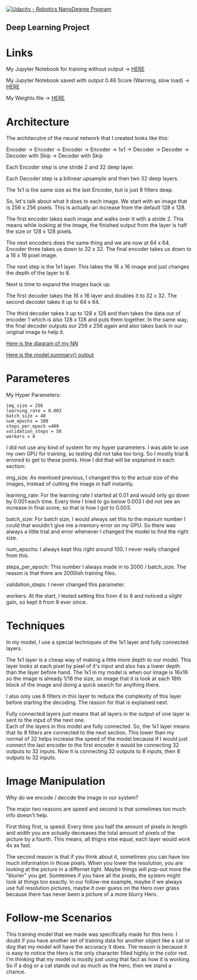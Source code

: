 [![Udacity - Robotics NanoDegree Program](https://s3-us-west-1.amazonaws.com/udacity-robotics/Extra+Images/RoboND_flag.png)](https://www.udacity.com/robotics)

## Deep Learning Project ##

# Links #

My Jupyter Notebook for training without output -> [HERE](https://github.com/tiedyedguy/RoboND-DeepLearning_Project/blob/master/code/model_training.ipynb)

My Jupyter Notebook saved with output 0.46 Score (Warning, slow load) -> [HERE](http://www.prostarrealms.com/model_training.html)

My Weights file -> [HERE](https://github.com/tiedyedguy/RoboND-DeepLearning_Project/blob/master/code/model_weights)


# Architecture #

The architecutre of the neural network that I created looks like this:

Encoder -> Encoder -> Encoder -> Encoder -> 1x1 -> Decoder -> Decoder -> Decoder with Skip -> Decoder with Skip

Each Encoder step is one stride 2 and 32 deep layer.

Each Decoder step is a bilinear upsample and then two 32 deep layers.

The 1x1 is the same size as the last Encoder, but is just 8 filters deep.

So, let's talk about what it does to each image.  We start with an image that is 256 x 256 pixels.
This is actually an increase from the default 128 x 128.  

The first encoder takes each image and walks over it with a stride 2.  This means while looking at the image, the finished
output from the layer is half the size or 128 x 128 pixels.

The next encoders does the same thing and we are now at 64 x 64. Encoder three takes us down to 32 x 32.  The final
encoder takes us down to a 16 x 16 pixel image.

The next step is the 1x1 layer.  This takes the 16 x 16 image and just changes the depth of the layer to 8.

Next is time to expand the images back up.

The first decoder takes the 16 x 16 layer and doubles it to 32 x 32.  The second decoder takes it up to 64 x 64.

The third decoder takes it up to 128 x 128 and then takes the data out of encoder 1 which is also 128 x 128 and puts
them together.  In the same way, the final decoder outputs our 256 x 256 again and also takes back in our original image
to help it.

[Here is the diagram of my NN](https://github.com/tiedyedguy/RoboND-DeepLearning_Project/blob/master/NN.png)

[Here is the model.summary() output](https://github.com/tiedyedguy/RoboND-DeepLearning_Project/blob/master/model_summary.txt)


# Parameteres #

My Hyper Parameters:

```
img_size = 256
learning_rate = 0.003
batch_size = 40
num_epochs = 100
steps_per_epoch =400
validation_steps = 50
workers = 8
```

I did not use any kind of system for my hyper parameters.  I was able to use my own GPU for training, so testing did not
take too long. So I mostly trial & errored to get to these points.  How I did that will be explained in each
section:

img_size: As mentioed previous, I changed this to the actual size of the images, instead of cutting the image
in half instantly.

learning_rate:  For the learning rate I started at 0.01 and would only go down by 0.001 each time.  Every time
I tried to go below 0.003 I did not see an increase in final score, so that is how I got to 0.003.

batch_size:  For batch size, I would always set this to the maxium number I could that wouldn't give me a memory error
on my GPU.  So there was always a little trial and error whenever I changed the model to find the right size.

num_epochs: I always kept this right around 100.  I never really changed from this.

steps_per_epoch:  This number I always made in to 2000 / batch_size.  The reason is that there are 2000ish training
files.

validation_steps: I never changed this parameter.

workers:  At the start, I tested setting this from 4 to 8 and noticed a slight gain, so kept it from 8 ever since.

# Techniques #

In my model, I use a special techniques of the 1x1 layer and fully connected layers.

The 1x1 layer is a cheap way of making a little more depth to our model.  This layer looks at each pixel by pixel
of it's input and also has a lower depth than the layer before hand.  The 1x1 in my model is when our image is 16x16
so the image is already 1/16 the size, so image that it is look at each 16th block of the image and doing a quick 
search for anything there.  

I also only use 8 filters in this layer to reduce the complexity of this layer before starting the decoding.  The
reason for that is explained next.

Fully connected layers just means that all layers in the output of one layer is sent to the input of the next one.  
Each of the layers in this model are fully connected.  So, the 1x1 layer means that its 8 filters are connected
to the next section.  This lower than my normal of 32 helps increase the speed of the model because if I would just
connect the last encoder to the first encoder it would be connecting 32 outputs to 32 inputs.  Now it is connecting
32 outputs to 8 inputs, then 8 outputs to 32 inputs.

# Image Manipulation #

Why do we encode / decode the image in our system?

The major two reasons are speed and second is that sometimes too much info doesn't help.

First thing first, is speed.  Every time you half the amount of pixels in length and width you are actually decreases the
total amount of pixels of the picture by a fourth.  This means, all thigns else equal, each layer would work 4x as fast.

The second reason is that if you think about it, sometimes you can have too much information in those pixels.  When
you lower the resolution, you are looking at the picture in a differnet light.  Maybe things will pop-out more
the "blurier" you get.  Somteimes if you have all the pixels, the system might look at things too exactly.  In our
follow-me example, maybe if we always use full resolution pictures, maybe it over guess on the Hero over grass because
there has never been a picture of a more blurry Hero.

# Follow-me Scenarios #

This training model that we made was specifically made for this hero.  I doubt if you have another set of training data
for another object like a cat or dog that my model will have the accuracy it does.  The reason is because it is easy
to notice the Hero is the only character filled highly in the color red.  I'm thinking that my model is mostly just
using that fact as how it is working.  So if a dog or a cat stands out as much as the hero, then we stand a chance.

